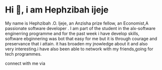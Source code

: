 # Hi 👋, i am Hephzibah ijeje
My name is Hephzibah .O. Ijeje, an Anzisha prize fellow, an Economist,A passionate software developer . I am part of the student in the alx-software enginerring programme and for the past week i have develop skills, software ebginnering was bot that easy for me but it is through courage and preservance that i attain. it has broaden my jnowledge about it and also very interesting.i have also been able to network with my friends,going for tech programmes.

connect with me via
